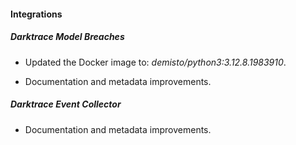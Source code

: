 
#### Integrations

##### Darktrace Model Breaches
- Updated the Docker image to: *demisto/python3:3.12.8.1983910*.

- Documentation and metadata improvements.
##### Darktrace Event Collector

- Documentation and metadata improvements.
